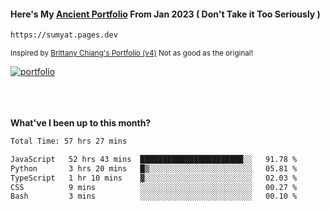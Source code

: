 #### Here's My [Ancient Portfolio](https://sumyat.pages.dev) From Jan 2023 ( Don't Take it Too Seriously ) 
````bash
https://sumyat.pages.dev 
````

<sub>Inspired by [Brittany Chiang's Portfolio (v4)](https://v4.brittanychiang.com/) Not as good as the original!</sub>


<a href='https://sumyat.pages.dev/'>
    <img src='https://github.com/sumyat-aung/sumyat-aung/assets/108873224/c9b4f2be-c585-4dd3-84e1-692c3854a6d8' alt='portfolio' align='center' />
</a>


<br />
<br />


<br />
<br />

**What've I been up to this month?**

<!--START_SECTION:waka-->

```txt
Total Time: 57 hrs 27 mins

JavaScript   52 hrs 43 mins  ███████████████████████░░   91.78 %
Python       3 hrs 20 mins   █▒░░░░░░░░░░░░░░░░░░░░░░░   05.81 %
TypeScript   1 hr 10 mins    ▓░░░░░░░░░░░░░░░░░░░░░░░░   02.03 %
CSS          9 mins          ░░░░░░░░░░░░░░░░░░░░░░░░░   00.27 %
Bash         3 mins          ░░░░░░░░░░░░░░░░░░░░░░░░░   00.10 %
```

<!--END_SECTION:waka-->




